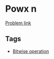 # Powx n

[Problem link](https://leetcode.com/problems/powx-n)

## Tags

* [Bitwise operation](/README.md#Bitwise_operation)
